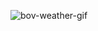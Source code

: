 ![bov-weather-gif](https://github.com/victorb132/BovWeather/tree/master/github-asset/BovWeather.gif)